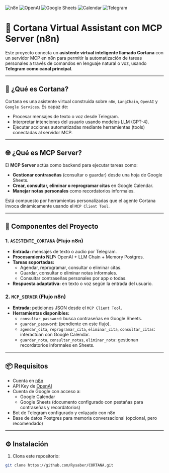 ![n8n](https://img.shields.io/badge/Powered_by-n8n-2088FF?logo=n8n&logoColor=white)
![OpenAI](https://img.shields.io/badge/LLM-GPT--4-blueviolet?logo=openai)
![Google Sheets](https://img.shields.io/badge/Data-Google_Sheets-34A853?logo=google-sheets&logoColor=white)
![Calendar](https://img.shields.io/badge/Calendar-Google_Calendar-blue?logo=google-calendar&logoColor=white)
![Telegram](https://img.shields.io/badge/Bot-Telegram-229ED9?logo=telegram)

# 🤖 Cortana Virtual Assistant con MCP Server (n8n)

Este proyecto conecta un **asistente virtual inteligente llamado Cortana** con un servidor MCP en n8n para permitir la automatización de tareas personales a través de comandos en lenguaje natural o voz, usando **Telegram como canal principal**.

---

## 🧠 ¿Qué es Cortana?

Cortana es una asistente virtual construida sobre `n8n`, `LangChain`, `OpenAI` y `Google Services`. Es capaz de:

- Procesar mensajes de texto o voz desde Telegram.
- Interpretar intenciones del usuario usando modelos LLM (GPT-4).
- Ejecutar acciones automatizadas mediante herramientas (tools) conectadas al servidor MCP.

---

## 🌐 ¿Qué es MCP Server?

El **MCP Server** actúa como backend para ejecutar tareas como:

- **Gestionar contraseñas** (consultar o guardar) desde una hoja de Google Sheets.
- **Crear, consultar, eliminar o reprogramar citas** en Google Calendar.
- **Manejar notas personales** como recordatorios informales.

Está compuesto por herramientas personalizadas que el agente Cortana invoca dinámicamente usando el `MCP Client Tool`.

---

## 🧩 Componentes del Proyecto

### 1. `ASISTENTE_CORTANA` (Flujo n8n)
- **Entrada:** mensajes de texto o audio por Telegram.
- **Procesamiento NLP:** OpenAI + LLM Chain + Memory Postgres.
- **Tareas soportadas:**
  - Agendar, reprogramar, consultar o eliminar citas.
  - Guardar, consultar o eliminar notas informales.
  - Consultar contraseñas personales por app o todas.
- **Respuesta adaptativa:** en texto o voz según la entrada del usuario.

### 2. `MCP_SERVER` (Flujo n8n)
- **Entrada:** peticiones JSON desde el `MCP Client Tool`.
- **Herramientas disponibles:**
  - `consultar_password`: busca contraseñas en Google Sheets.
  - `guardar_password`: (pendiente en este flujo).
  - `agendar_cita`, `reprogramar_cita`, `eliminar_cita`, `consultar_citas`: interactúan con Google Calendar.
  - `guardar_nota`, `consultar_notas`, `eliminar_nota`: gestionan recordatorios informales en Sheets.

---

## 📦 Requisitos

- Cuenta en [n8n](https://n8n.io/)
- API Key de [OpenAI](https://platform.openai.com/)
- Cuenta de Google con acceso a:
  - Google Calendar
  - Google Sheets (documento configurado con pestañas para contraseñas y recordatorios)
- Bot de Telegram configurado y enlazado con n8n
- Base de datos Postgres para memoria conversacional (opcional, pero recomendado)

---

## ⚙️ Instalación

1. Clona este repositorio:
```bash
git clone https://github.com/Rysaber/CORTANA.git

